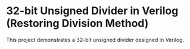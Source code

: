 # 32-bit Unsigned Divider in Verilog (Restoring Division Method)
This project demonstrates a 32-bit unsigned divider designed in Verilog.
